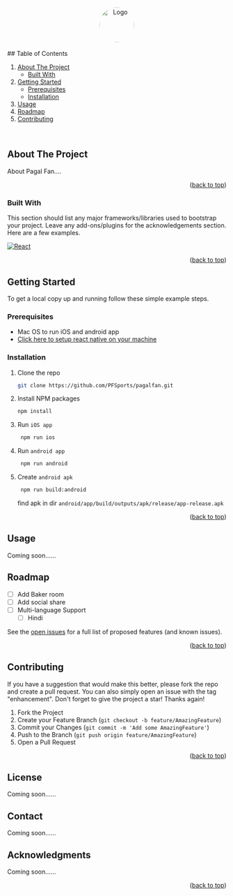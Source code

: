 <a name="readme-top"></a>

<br />
<div align="center">
  <a href="https://github.com/PFSports/pagalfan">
    <img src="https://github.com/PFSports/pagalfan/assets/32536287/e9b32cf2-6c21-4f4c-9f49-cbc389c261fb" alt="Logo" width=80 height=80 style="border-radius: 50%">
  </a>
</div>

<br />
<!-- TABLE OF CONTENTS -->
## Table of Contents
  <ol>
    <li>
      <a href="#about-the-project">About The Project</a>
      <ul>
        <li><a href="#built-with">Built With</a></li>
      </ul>
    </li>
    <li>
      <a href="#getting-started">Getting Started</a>
      <ul>
        <li><a href="#prerequisites">Prerequisites</a></li>
        <li><a href="#installation">Installation</a></li>
      </ul>
    </li>
    <li><a href="#usage">Usage</a></li>
    <li><a href="#roadmap">Roadmap</a></li>
    <li><a href="#contributing">Contributing</a></li>
  </ol>
<!-- </details> -->
<br />

<!-- ABOUT THE PROJECT -->

## About The Project

About Pagal Fan....

<p align="right">(<a href="#readme-top">back to top</a>)</p>

### Built With

This section should list any major frameworks/libraries used to bootstrap your project. Leave any add-ons/plugins for the acknowledgements section. Here are a few examples.

[![React][React.js]][React-url]

<p align="right">(<a href="#readme-top">back to top</a>)</p>

<!-- GETTING STARTED -->

## Getting Started

To get a local copy up and running follow these simple example steps.

### Prerequisites

- Mac OS to run iOS and android app
- <a href="https://reactnative.dev/docs/environment-setup">Click here to setup react native on your machine</a>

### Installation

1. Clone the repo
   ```sh
   git clone https://github.com/PFSports/pagalfan.git
   ```
2. Install NPM packages

   ```sh
   npm install
   ```

3. Run `iOS app`

   ```sh
    npm run ios
   ```

4. Run `android app`

   ```sh
    npm run android
   ```

5. Create `android apk`

   ```sh
    npm run build:android
   ```

   find apk in dir `android/app/build/outputs/apk/release/app-release.apk`

<p align="right">(<a href="#readme-top">back to top</a>)</p>

<!-- USAGE EXAMPLES -->

## Usage

Coming soon......

<!-- ROADMAP -->

## Roadmap

- [ ] Add Baker room
- [ ] Add social share
- [ ] Multi-language Support
  - [ ] Hindi

See the [open issues](https://github.com/PFSports/pagalfan/issues) for a full list of proposed features (and known issues).

<p align="right">(<a href="#readme-top">back to top</a>)</p>

<!-- CONTRIBUTING -->

## Contributing

If you have a suggestion that would make this better, please fork the repo and create a pull request. You can also simply open an issue with the tag "enhancement".
Don't forget to give the project a star! Thanks again!

1. Fork the Project
2. Create your Feature Branch (`git checkout -b feature/AmazingFeature`)
3. Commit your Changes (`git commit -m 'Add some AmazingFeature'`)
4. Push to the Branch (`git push origin feature/AmazingFeature`)
5. Open a Pull Request

<p align="right">(<a href="#readme-top">back to top</a>)</p>

<!-- LICENSE -->

## License

Coming soon......

<!-- CONTACT -->

## Contact

Coming soon......

<!-- ACKNOWLEDGMENTS -->

## Acknowledgments

Coming soon......

<p align="right">(<a href="#readme-top">back to top</a>)</p>

<!-- MARKDOWN LINKS & IMAGES -->
<!-- https://www.markdownguide.org/basic-syntax/#reference-style-links -->

[ReactNative]: https://reactnative.dev/
[React.js]: https://img.shields.io/badge/React-20232A?style=for-the-badge&logo=react&logoColor=61DAFB
[React-url]: https://reactjs.org/
